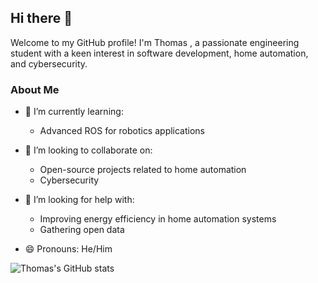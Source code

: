 ## Hi there 👋

Welcome to my GitHub profile! I'm Thomas , a passionate engineering student with a keen interest in software development, home automation, and cybersecurity.

### About Me


- 🌱 I’m currently learning:
  - Advanced ROS for robotics applications


- 👯 I’m looking to collaborate on:
  - Open-source projects related to home automation
  - Cybersecurity

- 🤔 I’m looking for help with:
  - Improving energy efficiency in home automation systems
  - Gathering open data

- 😄 Pronouns: He/Him


![Thomas's GitHub stats](https://github-readme-stats.vercel.app/api?username=thomasbonr&show_icons=true&theme=radical)

